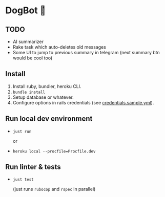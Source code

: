 # DogBot 🐶

## TODO
* AI summarizer
* Rake task which auto-deletes old messages
* Some UI to jump to previous summary in telegram (next summary btn would be cool too)

## Install
1. Install ruby, bundler, heroku CLI.
2. `bundle install`
3. Setup database or whatever.
4. Configure options in rails credentials (see [credentials.sample.yml](./config/credentials.sample.yml)).

## Run local dev environment
* `just run`

  or

* `heroku local --procfile=Procfile.dev`

## Run linter & tests
* `just test`

  (just runs `rubocop` and `rspec` in parallel)
